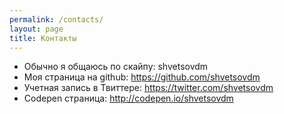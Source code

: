 ```yaml
---
permalink: /contacts/
layout: page
title: Контакты
---
```


<ul>
  <li>Обычно я общаюсь по скайпу: shvetsovdm</li>
  <li>Моя страница на github: <a href="https://github.com/shvetsovdm">https://github.com/shvetsovdm</a></li>
  <li>Учетная запись в Твиттере: <a href="https://twitter.com/shvetsovdm">https://twitter.com/shvetsovdm</a></li>
  <li>Codepen страница: <a href="http://codepen.io/shvetsovdm/">http://codepen.io/shvetsovdm</a></li>
</ul>
